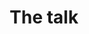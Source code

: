 ---
layout: index
title: The talk
slides:
 - title: 'Let&rsquo;s build with Jekyll'
   first: true
#   content: 'Nothing, not now at least.'
# - img: 'images/poster.jpg'
# - title: 'Not the story, mind you.'
#   content: 'Rather the static site generator.'
 - title: 'WTF is Jekyll?'
   content: 'Fair question.'
 - title: 'Static sites in 2015?'
   content: 'Yepppp.'
 - title: 'No databases, no queries.'
   content: 'Just plain ol&rsquo; HTML.'
 - img: 'images/nun.jpg'
 - title: 'Hot; what&rsquo;s req&rsquo;d?'
   content_multi:
    - content: 'Command Line'
      type: 'app'
    - content: 'git'
      type: 'lang'
    - content: 'ruby 2.x'
      type: 'lang'
    - content: 'jekyll gem'
      type: 'gem'
    - content: 'sass gem'
      type: 'gem'
#    - content: 'homebrew'
#      type: 'lang'
#    - content: 'node js'
#      type: 'lang'
#    - content: 'npm'
#      type: 'lang'
#    - content: 'grunt'
#      type: 'lang'
    - content: 'GitHub account'
      type: 'service'
    - content: 'Keen attitude'
      type: 'karma'
 - title: 'And for jekyll itself?'
   content_multi: 
    - content: '_config.yml'
      type: 'file'
    - content: 'index.html'
      type: 'file'
    - content: 'package.json'
      type: 'file'
    - content: 'Gruntfile.js'
      type: 'file'
    - content: '_posts/'
      type: 'dir'
    - content: '_layouts/'
      type: 'dir'
    - content: '_includes/'
      type: 'dir'
    - content: 'images|css|js/'
      type: 'dir'
 - img: 'images/livecode.jpg'
---